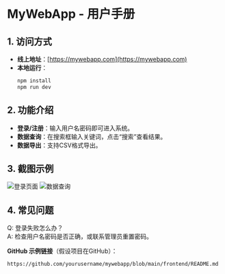 # MyWebApp - 用户手册

## 1. 访问方式
- **线上地址**：[https://mywebapp.com](https://mywebapp.com)
- **本地运行**：
  ```bash
  npm install
  npm run dev
  ```
## 2. 功能介绍
- **登录/注册**：输入用户名密码即可进入系统。
- **数据查询**：在搜索框输入关键词，点击“搜索”查看结果。
- **数据导出**：支持CSV格式导出。

## 3. 截图示例
![登录页面](screenshots/login.png)
![数据查询](screenshots/search.png)

## 4. 常见问题
Q: 登录失败怎么办？  
A: 检查用户名密码是否正确，或联系管理员重置密码。

**GitHub 示例链接**（假设项目在GitHub）：
```
https://github.com/yourusername/mywebapp/blob/main/frontend/README.md
```